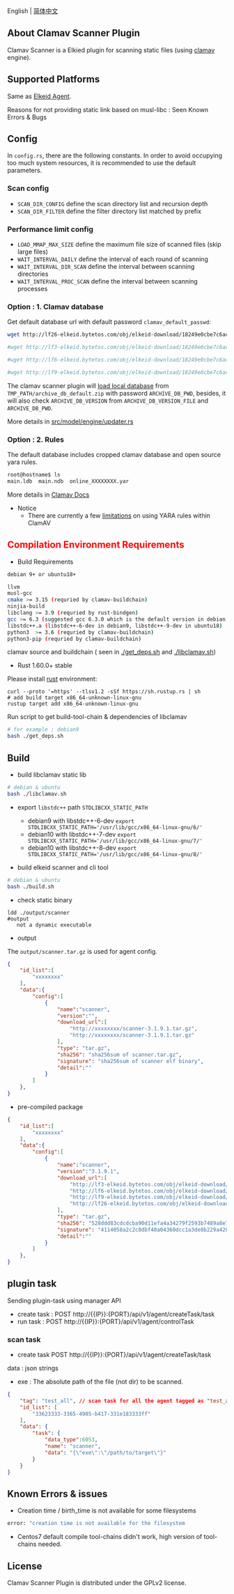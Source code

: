 English | [简体中文](README-zh_CN.md)
## About Clamav Scanner Plugin
Clamav Scanner is a Elkied plugin for scanning static files (using [clamav](https://docs.clamav.net/Introduction.html) engine).

## Supported Platforms
Same as [Elkeid Agent](../README.md#supported-platforms).


Reasons for not providing static link based on musl-libc : Seen Known Errors & Bugs


## Config
In `config.rs`, there are the following constants. In order to avoid occupying too much system resources, it is recommended to use the default parameters.

### Scan config
* `SCAN_DIR_CONFIG` define the scan directory list and recursion depth
* `SCAN_DIR_FILTER` define the filter directory list matched by prefix

### Performance limit config
* `LOAD_MMAP_MAX_SIZE` define the maximum file size of scanned files (skip large files)
* `WAIT_INTERVAL_DAILY` define the interval of each round of scanning
* `WAIT_INTERVAL_DIR_SCAN` define the interval between scanning directories
* `WAIT_INTERVAL_PROC_SCAN` define the interval between scanning processes

### Option : 1. Clamav database 

Get default database url with default password `clamav_default_passwd`:

```bash
wget http://lf26-elkeid.bytetos.com/obj/elkeid-download/18249e0cbe7c6aca231f047cb31d753fa4604434fcb79f484ea477f6009303c3/archive_db_default_20220607.zip

#wget http://lf3-elkeid.bytetos.com/obj/elkeid-download/18249e0cbe7c6aca231f047cb31d753fa4604434fcb79f484ea477f6009303c3/archive_db_default_20220607.zip

#wget http://lf6-elkeid.bytetos.com/obj/elkeid-download/18249e0cbe7c6aca231f047cb31d753fa4604434fcb79f484ea477f6009303c3/archive_db_default_20220607.zip

#wget http://lf9-elkeid.bytetos.com/obj/elkeid-download/18249e0cbe7c6aca231f047cb31d753fa4604434fcb79f484ea477f6009303c3/archive_db_default_20220607.zip
```

The clamav scanner plugin will [load local database](src/model/engine/updater.rs) from `TMP_PATH/archive_db_default.zip` with password `ARCHIVE_DB_PWD`, besides, it will also check `ARCHIVE_DB_VERSION` from `ARCHIVE_DB_VERSION_FILE` and `ARCHIVE_DB_PWD`.

More details in [src/model/engine/updater.rs](src/model/engine/updater.rs)

### Option : 2. Rules

The default database includes cropped clamav database and open source yara rules.
```bash
root@hostname$ ls
main.ldb  main.ndb  online_XXXXXXXX.yar
```

More details in [Clamav Docs](https://docs.clamav.net/manual/Signatures.html)

* Notice
    - There are currently a few [limitations](https://docs.clamav.net/manual/Signatures/YaraRules.html) on using YARA rules within ClamAV



## <font color=red>Compilation Environment Requirements</font>


* Build Requirements
```bash
debian 9+ or ubuntu18+

llvm
musl-gcc
cmake >= 3.15 (requried by clamav-buildchain)
ninjia-build
libclang >= 3.9 (requried by rust-bindgen)
gcc >= 6.3 (suggested gcc 6.3.0 which is the default version in debian 9)
libstdc++.a (libstdc++-6-dev in debian9, libstdc++-9-dev in ubuntu18)
python3  >= 3.6 (requried by clamav-buildchain)
python3-pip (requried by clamav-buildchain)
```
clamav source and buildchain ( seen in [./get_deps.sh](./get_deps.sh) and [./libclamav.sh](./libclamav.sh))


* Rust 1.60.0+ stable

Please install [rust](https://www.rust-lang.org/tools/install) environment:
```
curl --proto '=https' --tlsv1.2 -sSf https://sh.rustup.rs | sh
# add build target x86_64-unknown-linux-gnu
rustup target add x86_64-unknown-linux-gnu
```

Run script to get build-tool-chain & dependencies of libclamav
```bash
# for example : debian9
bash ./get_deps.sh
```

## Build

*  build libclamav static lib
```bash
# debian & ubuntu
bash ./libclamav.sh
```


* export `libstdc++` path `STDLIBCXX_STATIC_PATH` 

   - debian9 with libstdc++-6-dev `export STDLIBCXX_STATIC_PATH='/usr/lib/gcc/x86_64-linux-gnu/6/'`
   - debian10 with libstdc++-7-dev  `export STDLIBCXX_STATIC_PATH='/usr/lib/gcc/x86_64-linux-gnu/7/'`
   - debian10 with libstdc++-8-dev  `export STDLIBCXX_STATIC_PATH='/usr/lib/gcc/x86_64-linux-gnu/8/'`


*  build elkeid scanner and cli tool
```bash
# debian & ubuntu
bash ./build.sh
```

*  check static binary

```
ldd ./output/scanner
#output
   not a dynamic executable
```

* output

The `output/scanner.tar.gz` is used for agent config.

```json
{
    "id_list":[
        "xxxxxxxx"
    ],
    "data":{
        "config":[
            {
                "name":"scanner",
                "version":"",
                "download_url":[
                    "http://xxxxxxxx/scanner-3.1.9.1.tar.gz",
                    "http://xxxxxxxx/scanner-3.1.9.1.tar.gz"
                ],
                "type": "tar.gz",
                "sha256": "sha256sum of scanner.tar.gz",
                "signature": "sha256sum of scanner elf binary",
                "detail":""
            }
        ]
    },
}
```

* pre-compiled package

```json
{
    "id_list":[
        "xxxxxxxx"
    ],
    "data":{
        "config":[
            {
                "name":"scanner",
                "version":"3.1.9.1",
                "download_url":[
                    "http://lf3-elkeid.bytetos.com/obj/elkeid-download/plugin/scanner/scanner-3.1.9.1.tar.gz",
                    "http://lf6-elkeid.bytetos.com/obj/elkeid-download/plugin/scanner/scanner-3.1.9.1.tar.gz",
                    "http://lf9-elkeid.bytetos.com/obj/elkeid-download/plugin/scanner/scanner-3.1.9.1.tar.gz",
                    "http://lf26-elkeid.bytetos.com/obj/elkeid-download/plugin/scanner/scanner-3.1.9.1.tar.gz"
                ],
                "type": "tar.gz",
                "sha256": "528ddd83cdcdcba90d11efa4a34279f2593b7489a8e71143ef11abf6a513fb9e",
                "signature": "4114058a2c2c8dbf40a04360dcc1a3de8b229a420e23c5ea3d4d3c2f005c6047",
                "detail":""
            }
        ]
    },
}
```


## plugin task

Sending plugin-task using manager API

* create task : POST http://{{IP}}:{PORT}/api/v1/agent/createTask/task
* run task : POST http://{{IP}}:{PORT}/api/v1/agent/controlTask



### scan task
* create task POST http://{{IP}}:{PORT}/api/v1/agent/createTask/task

data : json strings
- exe : The absolute path of the file (not dir) to be scanned.


```json
{
    "tag": "test_all", // scan task for all the agent tagged as "test_all"
    "id_list": [
        "33623333-3365-4905-b417-331e183333ff"
    ],
    "data": {
        "task": {
            "data_type":6053,
            "name": "scanner",
            "data": "{\"exe\":\"/path/to/target\"}"
        }
    }
}
```



## Known Errors & issues
* Creation time / birth_time is not available for some filesystems
```bash
error: "creation time is not available for the filesystem
```
* Centos7 default compile tool-chains didn't work,  high version of tool-chains needed.

## License
Clamav Scanner Plugin is distributed under the GPLv2 license.